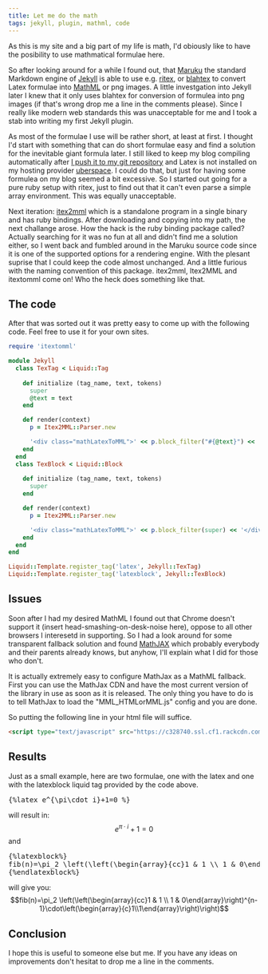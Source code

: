```yaml
---
title: Let me do the math
tags: jekyll, plugin, mathml, code
---
```


As this is my site and a big part of my life is math, I'd obiously like to have 
the posibility to use mathmatical formulae here. 

So after looking around for a while I found out, that [Maruku](http://maruku.rubyforge.org/) 
the standard Markdown engine of [Jekyll](http://jekyllrb.com) is able to use e.g. 
[ritex](http://ritex.rubyforge.org/), or [blahtex](http://gva.noekeon.org/blahtexml/) 
to convert Latex formulae into [MathML](http://en.wikipedia.org/wiki/MathML) or png 
images. A little investgation into Jekyll later I knew that it only uses blahtex for 
conversion of formulea into png images (if that's wrong drop me a line in the 
comments please). Since I really like modern web standards this was unacceptable for 
me and I took a stab into writing my first Jekyll plugin.

<!--more-->

As most of the formulae I use will be rather short, at least at first. I thought
I'd start with something that can do short formulae easy and find a solution for
the inevitable giant formula later. I still liked to keep my blog compiling 
automatically after
[I push it to my git repository](/private/2012/12/10/Setting%2Bup%2BShop.html) 
and Latex is not installed on my hosting provider [uberspace](http://uberspace.de). 
I could do that, but just for having some formulea on my blog seemed a bit excessive. 
So I started out going for a pure ruby setup with ritex, just to find out that it can't
even parse a simple array environment. This was equally unacceptable. 

Next iteration: 
[itex2mml](http://golem.ph.utexas.edu/~distler/blog/itex2MML.html)
which is a standalone program in a single binary and has ruby bindings. After downloading and 
copying into my path, the next challange arose. How the hack is the ruby binding package 
called? Actually searching for it was no fun at all and didn't find me a solution either, 
so I went back and fumbled around in the Maruku source code since it is one of the supported
options for a rendering engine. With the plesant suprise that I could keep the code almost unchanged. 
And a little furious with the naming convention of this package. itex2mml, Itex2MML and itextomml 
come on! Who the heck does something like that. 

## The code

After that was sorted out it was pretty easy to come up with the following code. Feel free 
to use it for your own sites.

~~~ ruby
require 'itextomml'

module Jekyll
  class TexTag < Liquid::Tag
  
    def initialize (tag_name, text, tokens)
      super
      @text = text
    end 

    def render(context) 
      p = Itex2MML::Parser.new

      '<div class="mathLatexToMML">' << p.block_filter("#{@text}") << '</div>'
    end
  end
  class TexBlock < Liquid::Block
  
    def initialize (tag_name, text, tokens)
      super
    end 

    def render(context) 
      p = Itex2MML::Parser.new

      '<div class="mathLatexToMML">' << p.block_filter(super) << '</div>'
    end
  end
end 

Liquid::Template.register_tag('latex', Jekyll::TexTag)
Liquid::Template.register_tag('latexblock', Jekyll::TexBlock)

~~~

## Issues
Soon after I had my desired MathML I found out that Chrome doesn't support it (insert 
head-smashing-on-desk-noise here), oppose to all other browsers I interesetd in 
supporting. So I had a look around for some transparent fallback solution and found 
[MathJAX](http://www.mathjax.org) which probably everybody and their parents already 
knows, but anyhow, I'll explain what I did for those who don't.

It is actually extremely easy to configure MathJax as a MathML fallback. First you can
use the MathJax CDN and have the most current version of the library in use as soon as
it is released. The only thing you have to do is to tell MathJax to load the 
"MML_HTMLorMML.js" config and you are done.

So putting the following line in your html file will suffice.

~~~ html
<script type="text/javascript" src="https://c328740.ssl.cf1.rackcdn.com/mathjax/latest/MathJax.js?config=MML_HTMLorMML.js"></script>
~~~

## Results
Just as a small example, here are two formulae, one with the latex and one with the
latexblock liquid tag provided by the code above.

<pre>
{%latex e^{\pi\cdot i}+1=0 %}
</pre>
will result in: 
$$e^{\pi\cdot i}+1=0$$
and 

<pre>
{%latexblock%}
fib(n)=\pi_2 \left(\left(\begin{array}{cc}1 &amp; 1 \\ 1 &amp; 0\end{array}\right)^{n-1}\cdot\left(\begin{array}{c}1\\1\end{array}\right)\right)
{%endlatexblock%}
</pre>

will give you: 
$$fib(n)=\pi_2 \left(\left(\begin{array}{cc}1 & 1 \\ 1 & 0\end{array}\right)^{n-1}\cdot\left(\begin{array}{c}1\\1\end{array}\right)\right)$$

## Conclusion

I hope this is useful to someone else but me. If you have any ideas on improvements don't hesitat to drop me a line in the comments.
